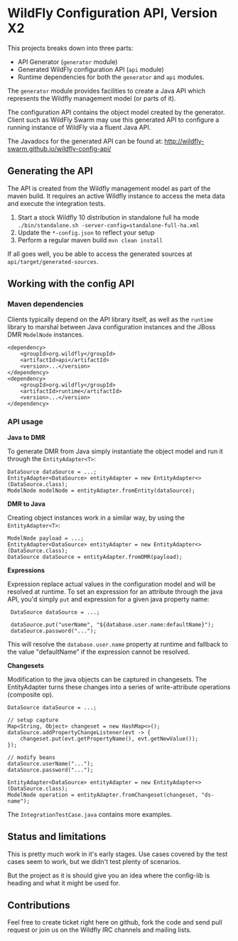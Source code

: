 # WildFly Configuration API, Version X2

This projects breaks down into three parts:

- API Generator (`generator` module)
- Generated WildFly configuration API (`api` module)
- Runtime dependencies for both the `generator` and `api` modules.

The `generator` module provides facilities to create a Java API which represents
the Wildfly management model (or parts of it).

The configuration API contains the object model created by the generator. Client
such as WildFly Swarm may use this generated API to configure a running instance
of WildFly via a fluent Java API.

The Javadocs for the generated API can be found at:
http://wildfly-swarm.github.io/wildfly-config-api/

## Generating the API

The API is created from the Wildfly management model as part of the maven build.
It requires an active Wildfly instance to access the meta data and execute the
integration tests.

1. Start a stock Wildfly 10 distribution in standalone full ha mode
`./bin/standalone.sh -server-config=standalone-full-ha.xml`
2. Update the `*-config.json` to reflect your setup
3. Perform a regular maven build `mvn clean install`

If all goes well, you be able to access the generated sources at
`api/target/generated-sources`.

## Working with the config API

### Maven dependencies

Clients typically depend on the API library itself, as well as the `runtime`
library to marshal between Java configuration instances and the JBoss DMR
`ModelNode` instances.

```
<dependency>
	<groupId>org.wildfly</groupId>
	<artifactId>api</artifactId>
	<version>...</version>
</dependency>
<dependency>
	<groupId>org.wildfly</groupId>
	<artifactId>runtime</artifactId>
	<version>...</version>
</dependency>
```

### API usage

**Java to DMR**

To generate DMR from Java simply instantiate the object model and run it through the `EntityAdapter<T>`:

```
DataSource dataSource = ...;
EntityAdapter<DataSource> entityAdapter = new EntityAdapter<>(DataSource.class);
ModelNode modelNode = entityAdapter.fromEntity(dataSource);

```

**DMR to Java**

Creating object instances work
in a similar way, by using the `EntityAdapter<T>`:

```
ModelNode payload = ...;
EntityAdapter<DataSource> entityAdapter = new EntityAdapter<>(DataSource.class);
DataSource dataSource = entityAdapter.fromDMR(payload);
```

**Expressions**

Expression replace actual values in the configuration model and will be resolved at runtime.
To set an expression for an attribute through the java API, you'd simply `put` and expression for a given java property name:

```
 DataSource dataSource = ...;

 dataSource.put("userName", "${database.user.name:defaultName}");
 dataSource.password("...");

```

This will resolve the `database.user.name` property at runtime and fallback to the value "defaultName" if the expression cannot be resolved.

**Changesets**

Modification to the java objects can be captured in changesets.
The EntityAdapter turns these changes into a series of write-attribute operations (composite op).

```
DataSource dataSource = ...;

// setup capture 
Map<String, Object> changeset = new HashMap<>();
dataSource.addPropertyChangeListener(evt -> {
	changeset.put(evt.getPropertyName(), evt.getNewValue());
});

// modify beans
dataSource.userName("...");
dataSource.password("...");

EntityAdapter<DataSource> entityAdapter = new EntityAdapter<>(DataSource.class);
ModelNode operation = entityAdapter.fromChangeset(changeset, "ds-name");

```

The `IntegrationTestCase.java` contains more examples.


## Status and limitations

This is pretty much work in it's early stages. Use cases covered by the test cases seem to work, but we didn't test plenty of scenarios.

But the project as it is should give you an idea where the config-lib is heading and what it might be used for.


## Contributions


Feel free to create ticket right here on github, fork the code and send pull request or join us on the Wildfly IRC channels and mailing lists.

